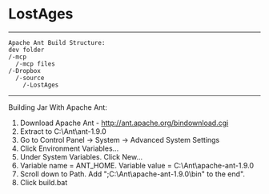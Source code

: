 LostAges
========

***
    Apache Ant Build Structure:
    dev folder
    /-mcp
      /-mcp files
    /-Dropbox
      /-source
        /-LostAges
***     
        
Building Jar With Apache Ant:
  1. Download Apache Ant - http://ant.apache.org/bindownload.cgi
  2. Extract to C:\Ant\ant-1.9.0
  3. Go to Control Panel -> System -> Advanced System Settings
  4. Click Environment Variables...
  5. Under System Variables. Click New...
  6. Variable name = ANT_HOME. Variable value = C:\Ant\apache-ant-1.9.0
  7. Scroll down to Path. Add ";C:\Ant\apache-ant-1.9.0\bin" to the end".
  8. Click build.bat
